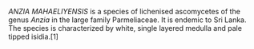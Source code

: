 _ANZIA MAHAELIYENSIS_ is a species of lichenised ascomycetes of the genus _Anzia_ in the large family Parmeliaceae. It is endemic to Sri Lanka. The species is characterized by white, single layered medulla and pale tipped isidia.[1]
